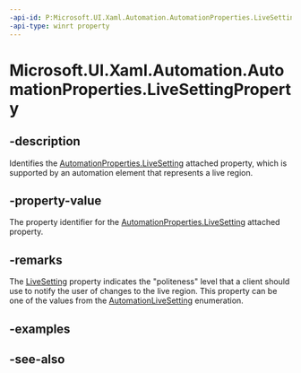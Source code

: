 ```yaml
---
-api-id: P:Microsoft.UI.Xaml.Automation.AutomationProperties.LiveSettingProperty
-api-type: winrt property
---
```


<!-- Property syntax
public Windows.UI.Xaml.DependencyProperty LiveSettingProperty { get; }
-->

# Microsoft.UI.Xaml.Automation.AutomationProperties.LiveSettingProperty

## -description
Identifies the [AutomationProperties.LiveSetting](/uwp/api/microsoft.ui.xaml.automation.automationproperties#xaml-attached-properties) attached property, which is supported by an automation element that represents a live region.

## -property-value
The property identifier for the [AutomationProperties.LiveSetting](/uwp/api/microsoft.ui.xaml.automation.automationproperties#xaml-attached-properties) attached property.

## -remarks
The [LiveSetting](/uwp/api/microsoft.ui.xaml.automation.automationproperties#xaml-attached-properties) property indicates the "politeness" level that a client should use to notify the user of changes to the live region. This property can be one of the values from the [AutomationLiveSetting](../microsoft.ui.xaml.automation.peers/automationlivesetting.md) enumeration.

## -examples

## -see-also
